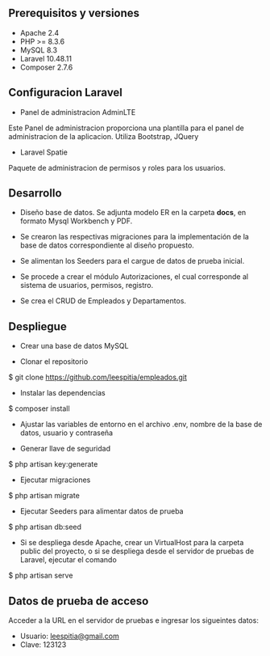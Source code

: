 ## Prerequisitos y versiones

- Apache 2.4
- PHP >= 8.3.6
- MySQL 8.3
- Laravel 10.48.11
- Composer 2.7.6

## Configuracion Laravel

- Panel de administracion AdminLTE

Este Panel de administracion proporciona una plantilla para el panel de administracion de la aplicacion. Utiliza Bootstrap, JQuery

- Laravel Spatie

Paquete de administracion de permisos y roles para los usuarios.

## Desarrollo

- Diseño base de datos. Se adjunta modelo ER en la carpeta **docs**, en formato Mysql Workbench y PDF. 

- Se crearon las respectivas migraciones para la implementación de la base de datos correspondiente al diseño propuesto.

- Se alimentan los Seeders para el cargue de datos de prueba inicial.

- Se procede a crear el módulo Autorizaciones, el cual corresponde al sistema de usuarios, permisos, registro.

- Se crea el CRUD de Empleados y Departamentos.

## Despliegue

- Crear una base de datos MySQL

- Clonar el repositorio

$ git clone https://github.com/leespitia/empleados.git

- Instalar las dependencias

$ composer install

- Ajustar las variables de entorno en el archivo .env, nombre de la base de datos, usuario y contraseña

- Generar llave de seguridad

$ php artisan key:generate

- Ejecutar migraciones

$ php artisan migrate

- Ejecutar Seeders para alimentar datos de prueba

$ php artisan db:seed

- Si se despliega desde Apache, crear un VirtualHost para la carpeta public del proyecto, o si se despliega desde el servidor de pruebas de Laravel, ejecutar el comando

$ php artisan serve

## Datos de prueba de acceso

Acceder a la URL en el servidor de pruebas e ingresar los sigueintes datos:

- Usuario: leespitia@gmail.com
- Clave: 123123